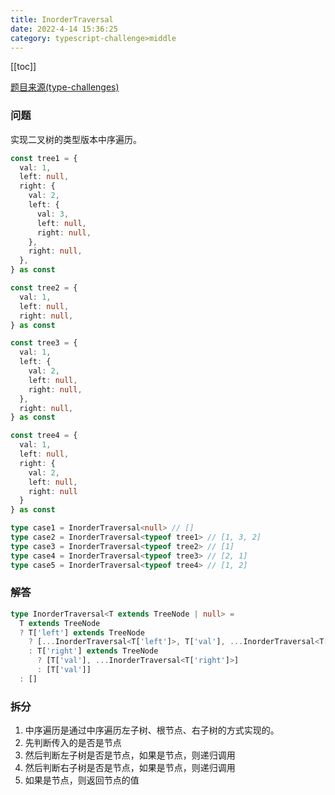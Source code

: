 ```yaml
---
title: InorderTraversal
date: 2022-4-14 15:36:25
category: typescript-challenge>middle
---
```


[[toc]]

[题目来源(type-challenges)](https://github.com/type-challenges/type-challenges/blob/main/questions/03376-medium-inordertraversal/README.md)

### 问题

实现二叉树的类型版本中序遍历。

```typescript
const tree1 = {
  val: 1,
  left: null,
  right: {
    val: 2,
    left: {
      val: 3,
      left: null,
      right: null,
    },
    right: null,
  },
} as const

const tree2 = {
  val: 1,
  left: null,
  right: null,
} as const

const tree3 = {
  val: 1,
  left: {
    val: 2,
    left: null,
    right: null,
  },
  right: null,
} as const

const tree4 = {
  val: 1,
  left: null,
  right: {
    val: 2,
    left: null,
    right: null
  }
} as const

type case1 = InorderTraversal<null> // []
type case2 = InorderTraversal<typeof tree1> // [1, 3, 2]
type case3 = InorderTraversal<typeof tree2> // [1]
type case4 = InorderTraversal<typeof tree3> // [2, 1]
type case5 = InorderTraversal<typeof tree4> // [1, 2]
```

### 解答

```typescript
type InorderTraversal<T extends TreeNode | null> =
  T extends TreeNode
  ? T['left'] extends TreeNode
    ? [...InorderTraversal<T['left']>, T['val'], ...InorderTraversal<T['right']> ]
    : T['right'] extends TreeNode
      ? [T['val'], ...InorderTraversal<T['right']>]
      : [T['val']]
  : [] 
```

### 拆分
1. 中序遍历是通过中序遍历左子树、根节点、右子树的方式实现的。
2. 先判断传入的是否是节点
3. 然后判断左子树是否是节点，如果是节点，则递归调用
4. 然后判断右子树是否是节点，如果是节点，则递归调用
5. 如果是节点，则返回节点的值
